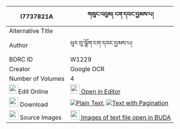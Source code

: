 |I7737821A|གསུང་འབུམ། ངག་དབང་བྱམས་པ། 
| --- | --- 
|Alternative Title |
|Author| ཕུར་བུ་ལྕོག་ངག་དབང་བྱམས་པ།
|BDRC ID | W1229
|Creator | Google OCR
|Number of Volumes| 4
|<img width="25" src="https://img.icons8.com/color/25/000000/edit-property.png">Edit Online| [<img width="25" src="https://avatars.githubusercontent.com/u/45091458?s=200&v=4"> Open in Editor](http://editor.openpecha.org/I7737821A)
|<img width="25" src="https://img.icons8.com/fluent/48/000000/download-2.png"/>  Download | [![](https://img.icons8.com/color/20/000000/txt.png)Plain Text](https://github.com/Openpecha/I7737821A/releases/download/v1/sungbum_ngawang_jampa_plain_I7737821A.zip), [![](https://img.icons8.com/color/20/000000/txt.png)Text with Pagination](https://github.com/Openpecha/I7737821A/releases/download/v1/sungbum_ngawang_jampa_pages_I7737821A.zip)
|<img width="25" src="https://img.icons8.com/plasticine/100/000000/pictures-folder.png"/>  Source Images | [<img width="25" src="https://library.bdrc.io/icons/BUDA-small.svg"> Images of text file open in BUDA](https://library.bdrc.io/show/bdr:W1229)